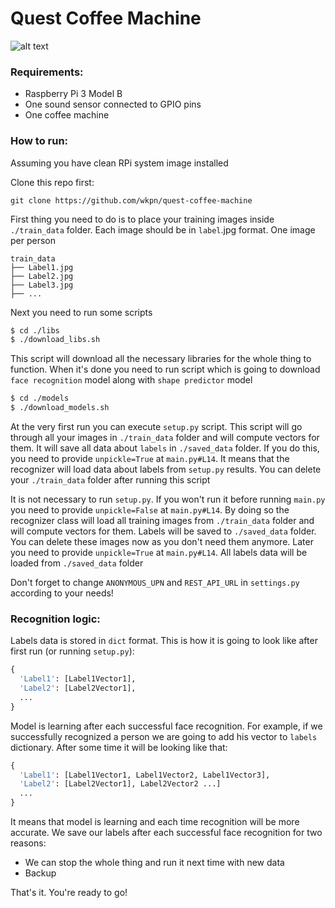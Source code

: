 # Quest Coffee Machine

![alt text](https://i.imgur.com/kVR707K.jpg)

### Requirements:

- Raspberry Pi 3 Model B
- One sound sensor connected to GPIO pins
- One coffee machine 

### How to run:

Assuming you have clean RPi system image installed

Clone this repo first:

```
git clone https://github.com/wkpn/quest-coffee-machine
```

First thing you need to do is to place your training images inside `./train_data` folder. Each 
image should be in `label`.jpg format. One image per person

```
train_data
├── Label1.jpg
├── Label2.jpg
├── Label3.jpg
├── ...
```

Next you need to run some scripts

```sh
$ cd ./libs
$ ./download_libs.sh
```

This script will download all the necessary libraries for the whole thing to function. When 
it's done you need to run script which is going to download `face recognition` model along 
with `shape predictor` model

```sh
$ cd ./models
$ ./download_models.sh
```

At the very first run you can execute `setup.py` script. This script will go through all your images in `./train_data` 
folder and will compute vectors for them. It will save all data about `labels` in `./saved_data` folder. 
If you do this, you need to provide `unpickle=True` at `main.py#L14`. It means that the recognizer will load data about 
labels from `setup.py` results. You can delete your `./train_data` folder after running this script

It is not necessary to run `setup.py`. If you won't run it before running `main.py` you need to provide `unpickle=False` 
at `main.py#L14`. By doing so the recognizer class will load all training images from `./train_data` folder and 
will compute vectors for them. Labels will be saved to `./saved_data` folder. You can delete these images now 
as you don't need them anymore. Later you need to provide `unpickle=True` at `main.py#L14`. All labels data will be 
loaded from `./saved_data` folder

Don't forget to change `ANONYMOUS_UPN` and `REST_API_URL` in `settings.py` according to your needs!

### Recognition logic:

Labels data is stored in `dict` format. This is how it is going to look like after first run (or running `setup.py`):

```python
{
  'Label1': [Label1Vector1],
  'Label2': [Label2Vector1],
  ...
}

```

Model is learning after each successful face recognition. For example, if we successfully recognized 
a person we are going to add his vector to `labels` dictionary. After some time it will be looking 
like that:

```python
{
  'Label1': [Label1Vector1, Label1Vector2, Label1Vector3],
  'Label2': [Label2Vector1], Label2Vector2 ...]
  ...
}
```

It means that model is learning and each time recognition will be more accurate. We save our labels 
after each successful face recognition for two reasons:

- We can stop the whole thing and run it next time with new data
- Backup

That's it. You're ready to go!



